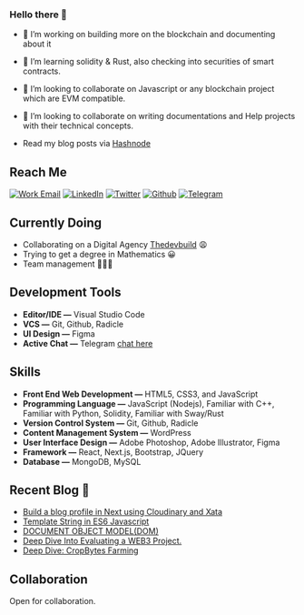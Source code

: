 ### Hello there 👋

- 🔭 I’m working on building more on the blockchain and documenting about it
- 🌱 I’m learning solidity & Rust, also checking into securities of smart contracts.
- 👯 I’m looking to collaborate on Javascript or any blockchain project which are EVM compatible.
- 👯 I’m looking to collaborate on writing documentations and Help projects with their technical concepts.

- Read my blog posts via [Hashnode](https://izzycious.hashnode.dev/)

<!--
**Izzycious/Izzycious** is a ✨ _special_ ✨ repository because its `README.md` (this file) appears on your GitHub profile.
-->

## Reach Me

[![Work Email](https://img.shields.io/badge/mail-WORK-white?style=for-the-badge&logo=mail)](mailto:ishaqnasir.py@gmail.com)
[![LinkedIn](https://img.shields.io/badge/linkedin-Izzycious-blue?style=for-the-badge&logo=linkedin)](https://linkedin.com/in/nasir-ishaq-199446137/)
[![Twitter](https://img.shields.io/badge/twitter-Izzycious-blue?style=for-the-badge&logo=twitter)](https://twitter.com/blvc_izzy)
[![Github](https://img.shields.io/badge/Github-Izzycious-gold?style=for-the-badge&logo=github)](https://github.com/izzycious)
[![Telegram](https://img.shields.io/badge/telegram-Izzycious-blue?style=for-the-badge&logo=telegram)](https://t.me/Blackninja2)

## Currently Doing

- Collaborating on a Digital Agency [Thedevbuild](https://thedevbuild.com) 😩
- Trying to get a degree in Mathematics 😀
- Team management 👨🏾‍💼

## Development Tools

- **Editor/IDE —** Visual Studio Code
- **VCS —** Git, Github, Radicle
- **UI Design —** Figma
- **Active Chat —** Telegram [chat here](t.me/Blackninja2)

## Skills

- **Front End Web Development —** HTML5, CSS3, and JavaScript
- **Programming Language —** JavaScript (Nodejs), Familiar with C++, Familiar with Python, Solidity, Familiar with Sway/Rust
- **Version Control System —** Git, Github, Radicle
- **Content Management System —** WordPress
- **User Interface Design —** Adobe Photoshop, Adobe Illustrator, Figma
- **Framework —** React, Next.js, Bootstrap, JQuery
- **Database —** MongoDB, MySQL

## Recent Blog :blue_book:

<!-- BLOG-POST-LIST:START -->
- [Build a blog profile in Next using Cloudinary and Xata](https://dev.to/hackmamba/build-a-blog-profile-in-next-using-cloudinary-and-xata-3ce6)
- [Template String in ES6 Javascript](https://dev.to/izzycious/template-string-in-es6-javascript-1i19)
- [DOCUMENT OBJECT MODEL&lpar;DOM&rpar;](https://dev.to/izzycious/document-object-modeldom-2o5c)
- [Deep Dive Into Evaluating a WEB3 Project.](https://medium.com/@izzycious/deep-dive-into-evaluating-a-web3-project-a8696346e5f8?source=rss-735c9e967056------2)
- [Deep Dive: CropBytes Farming](https://medium.com/@izzycious/deep-dive-cropbytes-farming-4df5fe4c676f?source=rss-735c9e967056------2)
<!-- BLOG-POST-LIST:END -->

## Collaboration

Open for collaboration.
